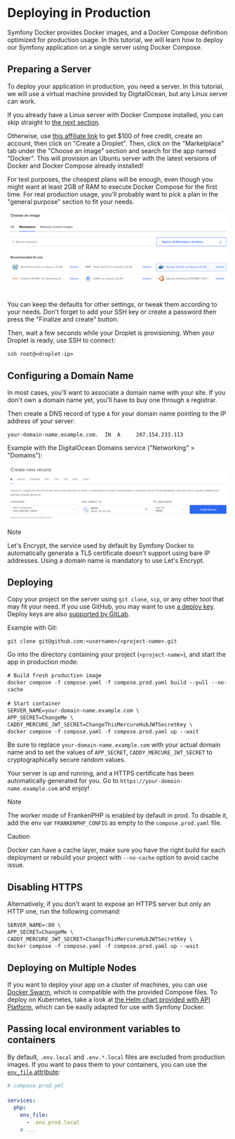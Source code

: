 # Deploying in Production

Symfony Docker provides Docker images, and a Docker Compose definition optimized
for production usage.
In this tutorial, we will learn how to deploy our Symfony application
on a single server using Docker Compose.

## Preparing a Server

To deploy your application in production, you need a server.
In this tutorial, we will use a virtual machine provided by DigitalOcean,
but any Linux server can work.

If you already have a Linux server with Docker Compose installed,
you can skip straight to [the next section](#configuring-a-domain-name).

Otherwise, use [this affiliate link](https://m.do.co/c/5d8aabe3ab80)
to get $100 of free credit, create an account, then click on "Create a Droplet".
Then, click on the "Marketplace" tab under the "Choose an image" section
and search for the app named "Docker".
This will provision an Ubuntu server with the latest versions of Docker and
Docker Compose already installed!

For test purposes, the cheapest plans will be enough,
even though you might want at least 2GB of RAM to execute Docker Compose
for the first time.
For real production usage,
you'll probably want to pick a plan in the "general purpose" section
to fit your needs.

![Deploying a Symfony app on DigitalOcean with Docker Compose](digitalocean-droplet.png)

You can keep the defaults for other settings, or tweak them according to your needs.
Don't forget to add your SSH key or create a password
then press the "Finalize and create" button.

Then, wait a few seconds while your Droplet is provisioning.
When your Droplet is ready, use SSH to connect:

```console
ssh root@<droplet-ip>
```

## Configuring a Domain Name

In most cases, you'll want to associate a domain name with your site.
If you don't own a domain name yet, you'll have to buy one through a registrar.

Then create a DNS record of type `A` for your domain name pointing
to the IP address of your server:

```dns
your-domain-name.example.com.  IN  A     207.154.233.113
```

Example with the DigitalOcean Domains service ("Networking" > "Domains"):

![Configuring DNS on DigitalOcean](digitalocean-dns.png)

> [!NOTE]
>
> Let's Encrypt, the service used by default by Symfony Docker to automatically
> generate a TLS certificate doesn't support using bare IP addresses.
> Using a domain name is mandatory to use Let's Encrypt.

## Deploying

Copy your project on the server using `git clone`, `scp`, or any other tool
that may fit your need.
If you use GitHub, you may want to use [a deploy key](https://docs.github.com/en/free-pro-team@latest/developers/overview/managing-deploy-keys#deploy-keys).
Deploy keys are also [supported by GitLab](https://docs.gitlab.com/ee/user/project/deploy_keys/).

Example with Git:

```console
git clone git@github.com:<username>/<project-name>.git
```

Go into the directory containing your project (`<project-name>`),
and start the app in production mode:

```console
# Build fresh production image
docker compose -f compose.yaml -f compose.prod.yaml build --pull --no-cache

# Start container
SERVER_NAME=your-domain-name.example.com \
APP_SECRET=ChangeMe \
CADDY_MERCURE_JWT_SECRET=ChangeThisMercureHubJWTSecretKey \
docker compose -f compose.yaml -f compose.prod.yaml up --wait
```

Be sure to replace `your-domain-name.example.com` with your actual domain name
and to set the values of `APP_SECRET`, `CADDY_MERCURE_JWT_SECRET`
to cryptographically secure random values.

Your server is up and running, and a HTTPS certificate has been automatically
generated for you.
Go to `https://your-domain-name.example.com` and enjoy!

> [!NOTE]
>
> The worker mode of FrankenPHP is enabled by default in prod.
> To disable it, add the env var `FRANKENPHP_CONFIG` as empty
> to the `compose.prod.yaml` file.

<!-- -->

> [!CAUTION]
>
> Docker can have a cache layer, make sure you have the right build
> for each deployment or rebuild your project with `--no-cache` option
> to avoid cache issue.

## Disabling HTTPS

Alternatively, if you don't want to expose an HTTPS server but only an HTTP one,
run the following command:

```console
SERVER_NAME=:80 \
APP_SECRET=ChangeMe \
CADDY_MERCURE_JWT_SECRET=ChangeThisMercureHubJWTSecretKey \
docker compose -f compose.yaml -f compose.prod.yaml up --wait
```

## Deploying on Multiple Nodes

If you want to deploy your app on a cluster of machines, you can use [Docker Swarm](https://docs.docker.com/engine/swarm/stack-deploy/),
which is compatible with the provided Compose files.
To deploy on Kubernetes, take a look
at [the Helm chart provided with API Platform](https://api-platform.com/docs/deployment/kubernetes/),
which can be easily adapted for use with Symfony Docker.

## Passing local environment variables to containers

By default, `.env.local` and `.env.*.local` files are excluded from production images.
If you want to pass them to your containers, you can use the [`env_file` attribute](https://docs.docker.com/compose/environment-variables/set-environment-variables/#use-the-env_file-attribute):

```yaml
# compose.prod.yml

services:
  php:
    env_file:
      - .env.prod.local
    # ...
```
